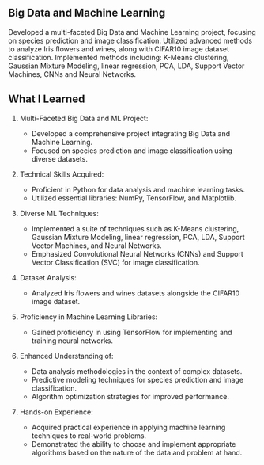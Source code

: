 ## Big Data and Machine Learning
Developed a multi-faceted Big Data and Machine Learning project, focusing on species prediction and image classification. Utilized advanced methods to analyze Iris flowers and wines, along with CIFAR10 image dataset classification. Implemented methods including: K-Means clustering, Gaussian Mixture Modeling, linear regression, PCA, LDA, Support Vector Machines, CNNs and Neural Networks.

## What I Learned
1. Multi-Faceted Big Data and ML Project:

    * Developed a comprehensive project integrating Big Data and Machine Learning.
    * Focused on species prediction and image classification using diverse datasets.

2. Technical Skills Acquired:

    * Proficient in Python for data analysis and machine learning tasks.
    * Utilized essential libraries: NumPy, TensorFlow, and Matplotlib.

3. Diverse ML Techniques:

    * Implemented a suite of techniques such as K-Means clustering, Gaussian Mixture Modeling, linear regression, PCA, LDA, Support Vector Machines, and Neural Networks.
    * Emphasized Convolutional Neural Networks (CNNs) and Support Vector Classification (SVC) for image classification.

4. Dataset Analysis:

    * Analyzed Iris flowers and wines datasets alongside the CIFAR10 image dataset.
  
5. Proficiency in Machine Learning Libraries:

    * Gained proficiency in using TensorFlow for implementing and training neural networks.

6. Enhanced Understanding of:

    * Data analysis methodologies in the context of complex datasets.
    * Predictive modeling techniques for species prediction and image classification.
    * Algorithm optimization strategies for improved performance.

7. Hands-on Experience:

    * Acquired practical experience in applying machine learning techniques to real-world problems.
    * Demonstrated the ability to choose and implement appropriate algorithms based on the nature of the data and problem at hand.
